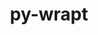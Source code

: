 ---
title: "py-wrapt"
layout: cache
categories: [package, develop]
meta: {"versions": ["1.14.1"], "compilers": ["gcc@=11.3.0", "gcc@=11.4.0", "gcc@=7.3.1"], "oss": ["amzn2", "ubuntu22.04"], "platforms": ["linux"], "targets": ["aarch64", "neoverse_n1", "x86_64_v3"], "stacks": ["aws-isc", "aws-isc-aarch64", "ml-linux-x86_64-cpu", "ml-linux-x86_64-cuda", "ml-linux-x86_64-rocm", "root"], "num_specs": 25, "num_specs_by_stack": {"aws-isc-aarch64": 8, "root": 25, "aws-isc": 4, "ml-linux-x86_64-cuda": 13, "ml-linux-x86_64-cpu": 13, "ml-linux-x86_64-rocm": 13}}
spec_details: [{"hash": "akh6m5yjp2ksh4jee7zsrwpbiv3ihadp", "compiler": "gcc@=7.3.1", "versions": ["1.14.1"], "os": "amzn2", "platform": "linux", "target": "aarch64", "variants": ["build_system=python_pip"], "stacks": ["aws-isc-aarch64", "root"], "size": "-", "tarball": "https://binaries.spack.io/develop/build_cache/linux-amzn2-aarch64/gcc-7.3.1/py-wrapt-1.14.1/linux-amzn2-aarch64-gcc-7.3.1-py-wrapt-1.14.1-akh6m5yjp2ksh4jee7zsrwpbiv3ihadp.spack"}, {"hash": "hxii2apez2k24ibhbqou44lmfoi4jxa3", "compiler": "gcc@=7.3.1", "versions": ["1.14.1"], "os": "amzn2", "platform": "linux", "target": "aarch64", "variants": ["build_system=python_pip"], "stacks": ["aws-isc-aarch64", "root"], "size": "-", "tarball": "https://binaries.spack.io/develop/build_cache/linux-amzn2-aarch64/gcc-7.3.1/py-wrapt-1.14.1/linux-amzn2-aarch64-gcc-7.3.1-py-wrapt-1.14.1-hxii2apez2k24ibhbqou44lmfoi4jxa3.spack"}, {"hash": "37qem5ono4oajkuplbi4zea7ymftqcka", "compiler": "gcc@=7.3.1", "versions": ["1.14.1"], "os": "amzn2", "platform": "linux", "target": "aarch64", "variants": ["build_system=python_pip"], "stacks": ["aws-isc-aarch64", "root"], "size": "-", "tarball": "https://binaries.spack.io/develop/build_cache/linux-amzn2-aarch64/gcc-7.3.1/py-wrapt-1.14.1/linux-amzn2-aarch64-gcc-7.3.1-py-wrapt-1.14.1-37qem5ono4oajkuplbi4zea7ymftqcka.spack"}, {"hash": "qzggaxjgb464pmvbkqu2rfm56wl4hgra", "compiler": "gcc@=7.3.1", "versions": ["1.14.1"], "os": "amzn2", "platform": "linux", "target": "aarch64", "variants": ["build_system=python_pip"], "stacks": ["aws-isc-aarch64", "root"], "size": "-", "tarball": "https://binaries.spack.io/develop/build_cache/linux-amzn2-aarch64/gcc-7.3.1/py-wrapt-1.14.1/linux-amzn2-aarch64-gcc-7.3.1-py-wrapt-1.14.1-qzggaxjgb464pmvbkqu2rfm56wl4hgra.spack"}, {"hash": "nvhiyzzbsg5u27y32wr5jmomqqlbiru6", "compiler": "gcc@=7.3.1", "versions": ["1.14.1"], "os": "amzn2", "platform": "linux", "target": "neoverse_n1", "variants": ["build_system=python_pip"], "stacks": ["aws-isc-aarch64", "root"], "size": "-", "tarball": "https://binaries.spack.io/develop/build_cache/linux-amzn2-neoverse_n1/gcc-7.3.1/py-wrapt-1.14.1/linux-amzn2-neoverse_n1-gcc-7.3.1-py-wrapt-1.14.1-nvhiyzzbsg5u27y32wr5jmomqqlbiru6.spack"}, {"hash": "x5pzjujlm763bir7lsnjfyb6ynvz372c", "compiler": "gcc@=7.3.1", "versions": ["1.14.1"], "os": "amzn2", "platform": "linux", "target": "neoverse_n1", "variants": ["build_system=python_pip"], "stacks": ["aws-isc-aarch64", "root"], "size": "-", "tarball": "https://binaries.spack.io/develop/build_cache/linux-amzn2-neoverse_n1/gcc-7.3.1/py-wrapt-1.14.1/linux-amzn2-neoverse_n1-gcc-7.3.1-py-wrapt-1.14.1-x5pzjujlm763bir7lsnjfyb6ynvz372c.spack"}, {"hash": "yjxw6zriql7l247t7ivfozufjeex3r5f", "compiler": "gcc@=7.3.1", "versions": ["1.14.1"], "os": "amzn2", "platform": "linux", "target": "neoverse_n1", "variants": ["build_system=python_pip"], "stacks": ["aws-isc-aarch64", "root"], "size": "-", "tarball": "https://binaries.spack.io/develop/build_cache/linux-amzn2-neoverse_n1/gcc-7.3.1/py-wrapt-1.14.1/linux-amzn2-neoverse_n1-gcc-7.3.1-py-wrapt-1.14.1-yjxw6zriql7l247t7ivfozufjeex3r5f.spack"}, {"hash": "7jogqhpc2sctgoatjulvzmnhmy3t5fo6", "compiler": "gcc@=7.3.1", "versions": ["1.14.1"], "os": "amzn2", "platform": "linux", "target": "neoverse_n1", "variants": ["build_system=python_pip"], "stacks": ["aws-isc-aarch64", "root"], "size": "-", "tarball": "https://binaries.spack.io/develop/build_cache/linux-amzn2-neoverse_n1/gcc-7.3.1/py-wrapt-1.14.1/linux-amzn2-neoverse_n1-gcc-7.3.1-py-wrapt-1.14.1-7jogqhpc2sctgoatjulvzmnhmy3t5fo6.spack"}, {"hash": "acqu7yh4vosc5hvkt7c4r3kyefras3vv", "compiler": "gcc@=7.3.1", "versions": ["1.14.1"], "os": "amzn2", "platform": "linux", "target": "x86_64_v3", "variants": ["build_system=python_pip"], "stacks": ["aws-isc", "root"], "size": "-", "tarball": "https://binaries.spack.io/develop/build_cache/linux-amzn2-x86_64_v3/gcc-7.3.1/py-wrapt-1.14.1/linux-amzn2-x86_64_v3-gcc-7.3.1-py-wrapt-1.14.1-acqu7yh4vosc5hvkt7c4r3kyefras3vv.spack"}, {"hash": "n6coxmrke2bwcqbjp7l5cd4epznpwbni", "compiler": "gcc@=7.3.1", "versions": ["1.14.1"], "os": "amzn2", "platform": "linux", "target": "x86_64_v3", "variants": ["build_system=python_pip"], "stacks": ["aws-isc", "root"], "size": "-", "tarball": "https://binaries.spack.io/develop/build_cache/linux-amzn2-x86_64_v3/gcc-7.3.1/py-wrapt-1.14.1/linux-amzn2-x86_64_v3-gcc-7.3.1-py-wrapt-1.14.1-n6coxmrke2bwcqbjp7l5cd4epznpwbni.spack"}, {"hash": "abuuegq2ttncma7vrhv3atgbnnrbbj5w", "compiler": "gcc@=7.3.1", "versions": ["1.14.1"], "os": "amzn2", "platform": "linux", "target": "x86_64_v3", "variants": ["build_system=python_pip"], "stacks": ["aws-isc", "root"], "size": "-", "tarball": "https://binaries.spack.io/develop/build_cache/linux-amzn2-x86_64_v3/gcc-7.3.1/py-wrapt-1.14.1/linux-amzn2-x86_64_v3-gcc-7.3.1-py-wrapt-1.14.1-abuuegq2ttncma7vrhv3atgbnnrbbj5w.spack"}, {"hash": "mg3jckzpwdat2d6zcm5yxlhf7aju7l2b", "compiler": "gcc@=7.3.1", "versions": ["1.14.1"], "os": "amzn2", "platform": "linux", "target": "x86_64_v3", "variants": ["build_system=python_pip"], "stacks": ["aws-isc", "root"], "size": "-", "tarball": "https://binaries.spack.io/develop/build_cache/linux-amzn2-x86_64_v3/gcc-7.3.1/py-wrapt-1.14.1/linux-amzn2-x86_64_v3-gcc-7.3.1-py-wrapt-1.14.1-mg3jckzpwdat2d6zcm5yxlhf7aju7l2b.spack"}, {"hash": "wxbvj2ykmreiywldxazd75zgaczvynwh", "compiler": "gcc@=11.3.0", "versions": ["1.14.1"], "os": "ubuntu22.04", "platform": "linux", "target": "x86_64_v3", "variants": ["build_system=python_pip"], "stacks": ["ml-linux-x86_64-cuda", "ml-linux-x86_64-cpu", "root", "ml-linux-x86_64-rocm"], "size": "-", "tarball": "https://binaries.spack.io/develop/build_cache/linux-ubuntu22.04-x86_64_v3/gcc-11.3.0/py-wrapt-1.14.1/linux-ubuntu22.04-x86_64_v3-gcc-11.3.0-py-wrapt-1.14.1-wxbvj2ykmreiywldxazd75zgaczvynwh.spack"}, {"hash": "z5h5ogretye2y6qzrcddaa5t62kali4t", "compiler": "gcc@=11.3.0", "versions": ["1.14.1"], "os": "ubuntu22.04", "platform": "linux", "target": "x86_64_v3", "variants": ["build_system=python_pip"], "stacks": ["ml-linux-x86_64-cuda", "ml-linux-x86_64-cpu", "root", "ml-linux-x86_64-rocm"], "size": "-", "tarball": "https://binaries.spack.io/develop/build_cache/linux-ubuntu22.04-x86_64_v3/gcc-11.3.0/py-wrapt-1.14.1/linux-ubuntu22.04-x86_64_v3-gcc-11.3.0-py-wrapt-1.14.1-z5h5ogretye2y6qzrcddaa5t62kali4t.spack"}, {"hash": "t6uzhmhp7whjvx5hogrpvm6yusixuzon", "compiler": "gcc@=11.3.0", "versions": ["1.14.1"], "os": "ubuntu22.04", "platform": "linux", "target": "x86_64_v3", "variants": ["build_system=python_pip"], "stacks": ["ml-linux-x86_64-cuda", "ml-linux-x86_64-cpu", "root", "ml-linux-x86_64-rocm"], "size": "-", "tarball": "https://binaries.spack.io/develop/build_cache/linux-ubuntu22.04-x86_64_v3/gcc-11.3.0/py-wrapt-1.14.1/linux-ubuntu22.04-x86_64_v3-gcc-11.3.0-py-wrapt-1.14.1-t6uzhmhp7whjvx5hogrpvm6yusixuzon.spack"}, {"hash": "xnrzmx6mnvp26ddw77bm3z4mn2a7niit", "compiler": "gcc@=11.3.0", "versions": ["1.14.1"], "os": "ubuntu22.04", "platform": "linux", "target": "x86_64_v3", "variants": ["build_system=python_pip"], "stacks": ["ml-linux-x86_64-cuda", "ml-linux-x86_64-cpu", "root", "ml-linux-x86_64-rocm"], "size": "-", "tarball": "https://binaries.spack.io/develop/build_cache/linux-ubuntu22.04-x86_64_v3/gcc-11.3.0/py-wrapt-1.14.1/linux-ubuntu22.04-x86_64_v3-gcc-11.3.0-py-wrapt-1.14.1-xnrzmx6mnvp26ddw77bm3z4mn2a7niit.spack"}, {"hash": "ns6smyfmkijuyagi7jdhidqo2x5cehgm", "compiler": "gcc@=11.3.0", "versions": ["1.14.1"], "os": "ubuntu22.04", "platform": "linux", "target": "x86_64_v3", "variants": ["build_system=python_pip"], "stacks": ["ml-linux-x86_64-cuda", "ml-linux-x86_64-cpu", "root", "ml-linux-x86_64-rocm"], "size": "-", "tarball": "https://binaries.spack.io/develop/build_cache/linux-ubuntu22.04-x86_64_v3/gcc-11.3.0/py-wrapt-1.14.1/linux-ubuntu22.04-x86_64_v3-gcc-11.3.0-py-wrapt-1.14.1-ns6smyfmkijuyagi7jdhidqo2x5cehgm.spack"}, {"hash": "qrf6ybwqxncwxfbf5kl4m5d3pem26fks", "compiler": "gcc@=11.3.0", "versions": ["1.14.1"], "os": "ubuntu22.04", "platform": "linux", "target": "x86_64_v3", "variants": ["build_system=python_pip"], "stacks": ["ml-linux-x86_64-cuda", "ml-linux-x86_64-cpu", "root", "ml-linux-x86_64-rocm"], "size": "-", "tarball": "https://binaries.spack.io/develop/build_cache/linux-ubuntu22.04-x86_64_v3/gcc-11.3.0/py-wrapt-1.14.1/linux-ubuntu22.04-x86_64_v3-gcc-11.3.0-py-wrapt-1.14.1-qrf6ybwqxncwxfbf5kl4m5d3pem26fks.spack"}, {"hash": "sbu2wyxsb7l3sbvpampxd5on5dipdeld", "compiler": "gcc@=11.3.0", "versions": ["1.14.1"], "os": "ubuntu22.04", "platform": "linux", "target": "x86_64_v3", "variants": ["build_system=python_pip"], "stacks": ["ml-linux-x86_64-cuda", "ml-linux-x86_64-cpu", "root", "ml-linux-x86_64-rocm"], "size": "-", "tarball": "https://binaries.spack.io/develop/build_cache/linux-ubuntu22.04-x86_64_v3/gcc-11.3.0/py-wrapt-1.14.1/linux-ubuntu22.04-x86_64_v3-gcc-11.3.0-py-wrapt-1.14.1-sbu2wyxsb7l3sbvpampxd5on5dipdeld.spack"}, {"hash": "l7eygq2q7tidrzqyoae43n4ebg42gs5n", "compiler": "gcc@=11.3.0", "versions": ["1.14.1"], "os": "ubuntu22.04", "platform": "linux", "target": "x86_64_v3", "variants": ["build_system=python_pip"], "stacks": ["ml-linux-x86_64-cuda", "ml-linux-x86_64-cpu", "root", "ml-linux-x86_64-rocm"], "size": "-", "tarball": "https://binaries.spack.io/develop/build_cache/linux-ubuntu22.04-x86_64_v3/gcc-11.3.0/py-wrapt-1.14.1/linux-ubuntu22.04-x86_64_v3-gcc-11.3.0-py-wrapt-1.14.1-l7eygq2q7tidrzqyoae43n4ebg42gs5n.spack"}, {"hash": "ccterfdgtasxtegcv24kbgrjurw7ygzk", "compiler": "gcc@=11.3.0", "versions": ["1.14.1"], "os": "ubuntu22.04", "platform": "linux", "target": "x86_64_v3", "variants": ["build_system=python_pip"], "stacks": ["ml-linux-x86_64-cuda", "ml-linux-x86_64-cpu", "root", "ml-linux-x86_64-rocm"], "size": "-", "tarball": "https://binaries.spack.io/develop/build_cache/linux-ubuntu22.04-x86_64_v3/gcc-11.3.0/py-wrapt-1.14.1/linux-ubuntu22.04-x86_64_v3-gcc-11.3.0-py-wrapt-1.14.1-ccterfdgtasxtegcv24kbgrjurw7ygzk.spack"}, {"hash": "ci6ucnl2qfje32ifmg5vfzzd2io22qih", "compiler": "gcc@=11.3.0", "versions": ["1.14.1"], "os": "ubuntu22.04", "platform": "linux", "target": "x86_64_v3", "variants": ["build_system=python_pip"], "stacks": ["ml-linux-x86_64-cuda", "ml-linux-x86_64-cpu", "root", "ml-linux-x86_64-rocm"], "size": "-", "tarball": "https://binaries.spack.io/develop/build_cache/linux-ubuntu22.04-x86_64_v3/gcc-11.3.0/py-wrapt-1.14.1/linux-ubuntu22.04-x86_64_v3-gcc-11.3.0-py-wrapt-1.14.1-ci6ucnl2qfje32ifmg5vfzzd2io22qih.spack"}, {"hash": "dnkctjipxr6mxvfpvkmatpynacjbeojf", "compiler": "gcc@=11.4.0", "versions": ["1.14.1"], "os": "ubuntu22.04", "platform": "linux", "target": "x86_64_v3", "variants": ["build_system=python_pip"], "stacks": ["ml-linux-x86_64-cuda", "ml-linux-x86_64-cpu", "root", "ml-linux-x86_64-rocm"], "size": "-", "tarball": "https://binaries.spack.io/develop/build_cache/linux-ubuntu22.04-x86_64_v3/gcc-11.4.0/py-wrapt-1.14.1/linux-ubuntu22.04-x86_64_v3-gcc-11.4.0-py-wrapt-1.14.1-dnkctjipxr6mxvfpvkmatpynacjbeojf.spack"}, {"hash": "rcq5whnx62c4r65ffafl7envqlp7s56y", "compiler": "gcc@=11.4.0", "versions": ["1.14.1"], "os": "ubuntu22.04", "platform": "linux", "target": "x86_64_v3", "variants": ["build_system=python_pip"], "stacks": ["ml-linux-x86_64-cuda", "ml-linux-x86_64-cpu", "root", "ml-linux-x86_64-rocm"], "size": "-", "tarball": "https://binaries.spack.io/develop/build_cache/linux-ubuntu22.04-x86_64_v3/gcc-11.4.0/py-wrapt-1.14.1/linux-ubuntu22.04-x86_64_v3-gcc-11.4.0-py-wrapt-1.14.1-rcq5whnx62c4r65ffafl7envqlp7s56y.spack"}, {"hash": "jv4yhbx6nm3qsjn5fwx2cfgrlhrebagn", "compiler": "gcc@=11.4.0", "versions": ["1.14.1"], "os": "ubuntu22.04", "platform": "linux", "target": "x86_64_v3", "variants": ["build_system=python_pip"], "stacks": ["ml-linux-x86_64-cuda", "ml-linux-x86_64-cpu", "root", "ml-linux-x86_64-rocm"], "size": "-", "tarball": "https://binaries.spack.io/develop/build_cache/linux-ubuntu22.04-x86_64_v3/gcc-11.4.0/py-wrapt-1.14.1/linux-ubuntu22.04-x86_64_v3-gcc-11.4.0-py-wrapt-1.14.1-jv4yhbx6nm3qsjn5fwx2cfgrlhrebagn.spack"}]
---